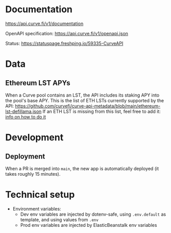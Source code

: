 # Documentation

<https://api.curve.fi/v1/documentation>

OpenAPI specification: <https://api.curve.fi/v1/openapi.json>

Status: <https://statuspage.freshping.io/59335-CurveAPI>

# Data

## Ethereum LST APYs

When a Curve pool contains an LST, the API includes its staking APY into the pool's base APY.
This is the list of ETH LSTs currently supported by the API: https://github.com/curvefi/curve-api-metadata/blob/main/ethereum-lst-defillama.json
If an ETH LST is missing from this list, feel free to add it: [info on how to do it](https://github.com/curvefi/curve-api-metadata/tree/main?tab=readme-ov-file#files)

# Development

## Deployment

When a PR is merged into `main`, the new app is automatically deployed (it takes roughly 15 minutes).

# Technical setup

- Environment variables:
  - Dev env variables are injected by dotenv-safe, using `.env.default` as template, and using values from `.env`
  - Prod env variables are injected by ElasticBeanstalk env variables
